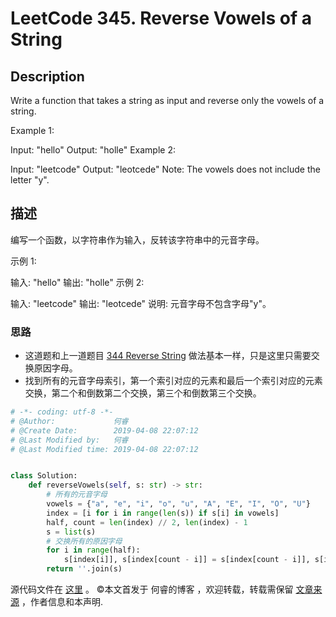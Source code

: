 # LeetCode 345. Reverse Vowels of a String

## Description

Write a function that takes a string as input and reverse only the vowels of a string.

Example 1:

Input: "hello"
Output: "holle"
Example 2:

Input: "leetcode"
Output: "leotcede"
Note:
The vowels does not include the letter "y".

## 描述

编写一个函数，以字符串作为输入，反转该字符串中的元音字母。

示例 1:

输入: "hello"
输出: "holle"
示例 2:

输入: "leetcode"
输出: "leotcede"
说明:
元音字母不包含字母"y"。

### 思路

* 这道题和上一道题目 [344 Reverse String](https://leetcode.com/problems/reverse-string) 做法基本一样，只是这里只需要交换原因字母。
* 找到所有的元音字母索引，第一个索引对应的元素和最后一个索引对应的元素交换，第二个和倒数第二个交换，第三个和倒数第三个交换。

```py
# -*- coding: utf-8 -*-
# @Author:             何睿
# @Create Date:        2019-04-08 22:07:12
# @Last Modified by:   何睿
# @Last Modified time: 2019-04-08 22:07:12


class Solution:
    def reverseVowels(self, s: str) -> str:
        # 所有的元音字母
        vowels = {"a", "e", "i", "o", "u", "A", "E", "I", "O", "U"}
        index = [i for i in range(len(s)) if s[i] in vowels]
        half, count = len(index) // 2, len(index) - 1
        s = list(s)
        # 交换所有的原因字母
        for i in range(half):
            s[index[i]], s[index[count - i]] = s[index[count - i]], s[index[i]]
        return ''.join(s)
```

源代码文件在 [这里](https://github.com/ruicore/Algorithm/blob/master/Leetcode/2019-04-08-345-Reverse-Vowels-of-a-String.py) 。
©本文首发于 何睿的博客 ，欢迎转载，转载需保留 [文章来源](https://www.ruicore.cn/leetcode-345-reverse-vowels-of-a-string/) ，作者信息和本声明.

